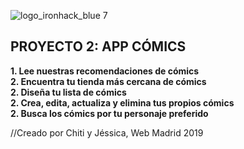 
![logo_ironhack_blue 7](https://user-images.githubusercontent.com/23629340/40541063-a07a0a8a-601a-11e8-91b5-2f13e4e6b441.png)



## PROYECTO 2: APP CÓMICS

**1. Lee nuestras recomendaciones de cómics**\
**2. Encuentra tu tienda más cercana de cómics**\
**2. Diseña tu lista de cómics**\
**2. Crea, edita, actualiza y elimina tus propios cómics**\
**2. Busca los cómics por tu personaje preferido**


//Creado por Chiti y Jéssica, Web Madrid 2019